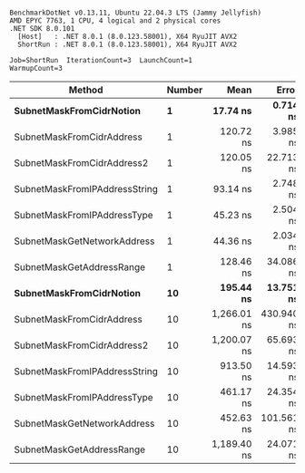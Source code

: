 ```

BenchmarkDotNet v0.13.11, Ubuntu 22.04.3 LTS (Jammy Jellyfish)
AMD EPYC 7763, 1 CPU, 4 logical and 2 physical cores
.NET SDK 8.0.101
  [Host]   : .NET 8.0.1 (8.0.123.58001), X64 RyuJIT AVX2
  ShortRun : .NET 8.0.1 (8.0.123.58001), X64 RyuJIT AVX2

Job=ShortRun  IterationCount=3  LaunchCount=1  
WarmupCount=3  

```
| Method                        | Number | Mean        | Error      | StdDev    | Min         | Max         | Gen0   | Allocated |
|------------------------------ |------- |------------:|-----------:|----------:|------------:|------------:|-------:|----------:|
| **SubnetMaskFromCidrNotion**      | **1**      |    **17.74 ns** |   **0.714 ns** |  **0.039 ns** |    **17.72 ns** |    **17.79 ns** | **0.0007** |      **56 B** |
| SubnetMaskFromCidrAddress     | 1      |   120.72 ns |   3.985 ns |  0.218 ns |   120.58 ns |   120.97 ns | 0.0012 |     112 B |
| SubnetMaskFromCidrAddress2    | 1      |   120.05 ns |  22.713 ns |  1.245 ns |   119.25 ns |   121.49 ns | 0.0012 |     112 B |
| SubnetMaskFromIPAddressString | 1      |    93.14 ns |   2.748 ns |  0.151 ns |    93.02 ns |    93.31 ns | 0.0006 |      56 B |
| SubnetMaskFromIPAddressType   | 1      |    45.23 ns |   2.504 ns |  0.137 ns |    45.14 ns |    45.38 ns | 0.0010 |      88 B |
| SubnetMaskGetNetworkAddress   | 1      |    44.36 ns |   2.034 ns |  0.112 ns |    44.26 ns |    44.48 ns | 0.0007 |      56 B |
| SubnetMaskGetAddressRange     | 1      |   128.46 ns |  34.086 ns |  1.868 ns |   126.94 ns |   130.54 ns | 0.0019 |     168 B |
| **SubnetMaskFromCidrNotion**      | **10**     |   **195.44 ns** |  **13.751 ns** |  **0.754 ns** |   **194.61 ns** |   **196.07 ns** | **0.0067** |     **560 B** |
| SubnetMaskFromCidrAddress     | 10     | 1,266.01 ns | 430.940 ns | 23.621 ns | 1,251.23 ns | 1,293.25 ns | 0.0134 |    1120 B |
| SubnetMaskFromCidrAddress2    | 10     | 1,200.07 ns |  65.693 ns |  3.601 ns | 1,195.93 ns | 1,202.40 ns | 0.0134 |    1120 B |
| SubnetMaskFromIPAddressString | 10     |   913.50 ns |  14.593 ns |  0.800 ns |   912.76 ns |   914.35 ns | 0.0067 |     560 B |
| SubnetMaskFromIPAddressType   | 10     |   461.17 ns |  24.354 ns |  1.335 ns |   460.30 ns |   462.71 ns | 0.0105 |     880 B |
| SubnetMaskGetNetworkAddress   | 10     |   452.63 ns | 101.561 ns |  5.567 ns |   448.73 ns |   459.00 ns | 0.0067 |     560 B |
| SubnetMaskGetAddressRange     | 10     | 1,189.40 ns |  24.071 ns |  1.319 ns | 1,187.90 ns | 1,190.35 ns | 0.0191 |    1680 B |

